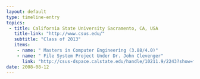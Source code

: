```yaml
---
layout: default
type: timeline-entry
topics:
 - title: California State University Sacramento, CA, USA
   title-link: "http://www.csus.edu/"
   subtitle: "Class of 2013"
   items:
    - name: " Masters in Computer Engineering (3.88/4.0)"
    - name: " File System Project Under Dr. John Clevenger"
      link: "http://csus-dspace.calstate.edu/handle/10211.9/2243?show=full"
date: 2008-08-12
---
```

